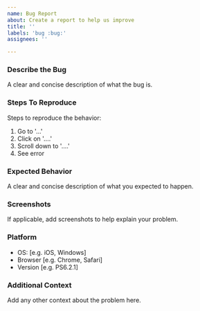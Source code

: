 ```yaml
---
name: Bug Report
about: Create a report to help us improve
title: ''
labels: 'bug :bug:'
assignees: ''

---
```


### Describe the Bug
A clear and concise description of what the bug is.

### Steps To Reproduce
Steps to reproduce the behavior:
1. Go to '...'
2. Click on '....'
3. Scroll down to '....'
4. See error

### Expected Behavior
A clear and concise description of what you expected to happen.

### Screenshots
If applicable, add screenshots to help explain your problem.

### Platform
 - OS: [e.g. iOS, Windows]
 - Browser [e.g. Chrome, Safari]
 - Version [e.g. PS6.2.1]

### Additional Context
Add any other context about the problem here.
